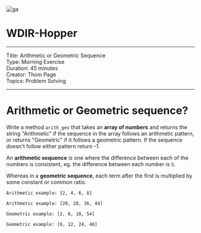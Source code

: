 ![ga](http://mobbook.generalassemb.ly/ga_cog.png)

# WDIR-Hopper

---

Title: Arithmetic or Geometric Sequence <br>
Type: Morning Exercise<br>
Duration: 45 minutes<br>
Creator: Thom Page <br>
Topics: Problem Solving

---

# Arithmetic or Geometric sequence?

Write a method `arith_geo` that takes an **array of numbers** and returns the string "Arithmetic" if the sequence in the array follows an arithmetic pattern, or returns "Geometric" if it follows a geometric pattern. If the sequence doesn't follow either pattern return -1.

An **arithmetic sequence** is one where the difference between each of the numbers is consistent, eg. the difference between each number is `5`.

Whereas in a **geometric sequence**, each term after the first is multiplied by some constant or common ratio.

```
Arithmetic example: [2, 4, 6, 8]
```

```
Arithmetic example: [20, 28, 36, 44]
```

```
Geometric example: [2, 6, 18, 54]
```

```
Geometric example: [6, 12, 24, 48]
```
